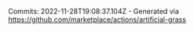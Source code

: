 Commits: 2022-11-28T19:08:37.104Z - Generated via https://github.com/marketplace/actions/artificial-grass
<br>
